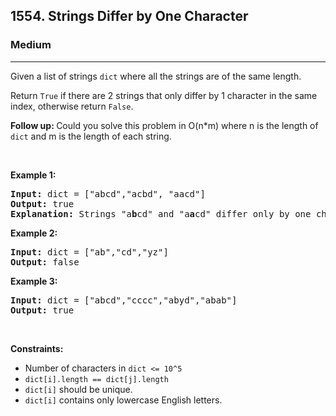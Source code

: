 <h2>1554. Strings Differ by One Character</h2><h3>Medium</h3><hr><div><p>Given a list&nbsp;of strings <code>dict</code> where all the strings are of the same length.</p>

<p>Return <code>True</code> if there are 2 strings that only differ by 1 character in the same index, otherwise&nbsp;return <code>False</code>.</p>

<p><strong>Follow up:&nbsp;</strong>Could you solve this problem in O(n*m) where n is the length of <code>dict</code> and m is the length of each string.</p>

<p>&nbsp;</p>
<p><strong>Example 1:</strong></p>

<pre><strong>Input:</strong> dict = ["abcd","acbd", "aacd"]
<strong>Output:</strong> true
<strong>Explanation:</strong> Strings "a<strong>b</strong>cd" and "a<strong>a</strong>cd" differ only by one character in the index 1.
</pre>

<p><strong>Example 2:</strong></p>

<pre><strong>Input:</strong> dict = ["ab","cd","yz"]
<strong>Output:</strong> false
</pre>

<p><strong>Example 3:</strong></p>

<pre><strong>Input:</strong> dict = ["abcd","cccc","abyd","abab"]
<strong>Output:</strong> true
</pre>

<p>&nbsp;</p>
<p><strong>Constraints:</strong></p>

<ul>
	<li>Number of characters in <code>dict &lt;= 10^5</code></li>
	<li><code>dict[i].length == dict[j].length</code></li>
	<li><code>dict[i]</code> should be unique.</li>
	<li><code>dict[i]</code> contains only lowercase English letters.</li>
</ul>
</div>